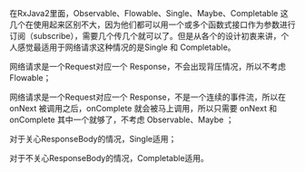 在RxJava2里面，Observable、Flowable、Single、Maybe、Completable 这几个在使用起来区别不大，因为他们都可以用一个或多个函数式接口作为参数进行订阅（subscribe），需要几个传几个就可以了。但是从各个的设计初衷来讲，个人感觉最适用于网络请求这种情况的是Single 和 Completable。

网络请求是一个Request对应一个 Response，不会出现背压情况，所以不考虑 Flowable；

网络请求是一个Request对应一个 Response，不是一个连续的事件流，所以在 onNext 被调用之后，onComplete 就会被马上调用，所以只需要 onNext 和 onComplete 其中一个就够了，不考虑 Observable、Maybe ；

对于关心ResponseBody的情况，Single适用；

对于不关心ResponseBody的情况，Completable适用。

